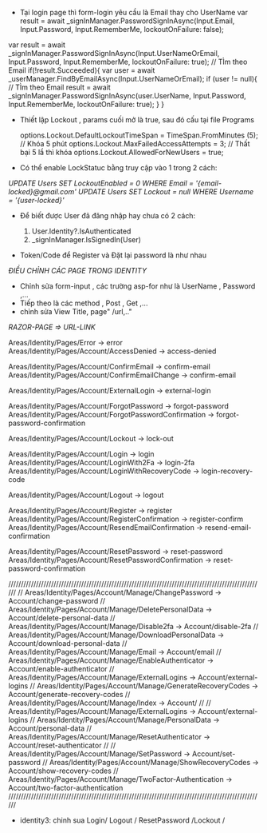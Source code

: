 - Tại login page thì form-login yêu cầu là Email thay cho UserName
var result = await _signInManager.PasswordSignInAsync(Input.Email, Input.Password, Input.RememberMe, lockoutOnFailure: false);

var result = await _signInManager.PasswordSignInAsync(Input.UserNameOrEmail, Input.Password, Input.RememberMe, lockoutOnFailure: true);
                // TÌm theo Email
                if(!result.Succeeded){
                    var user = await _userManager.FindByEmailAsync(Input.UserNameOrEmail);
                    if (user != null){
                        // TÌm theo Email 
                        result = await _signInManager.PasswordSignInAsync(user.UserName, Input.Password, Input.RememberMe, lockoutOnFailure: true);
                    }
                }


- Thiết lập Lockout , params cuối mở là true, sau đó cấu tại file Programs

    options.Lockout.DefaultLockoutTimeSpan = TimeSpan.FromMinutes (5); // Khóa 5 phút
    options.Lockout.MaxFailedAccessAttempts = 3; // Thất bại 5 lầ thì khóa
    options.Lockout.AllowedForNewUsers = true;
- Có thể enable LockStatuc bằng truy cập vào 1 trong 2 cách:

*UPDATE Users SET LockoutEnabled = 0 WHERE Email = '{email-locked}@gmail.com'*
*UPDATE Users SET Lockout = null WHERE Username = '{user-locked}'*


- Để biết được User đã đăng nhập hay chưa có 2 cách:
    1. User.Identity?.IsAuthenticated
    2. _signInManager.IsSignedIn(User)
    
- Token/Code để Register và Đặt lại password là như nhau

*ĐIỀU CHỈNH CÁC PAGE TRONG IDENTITY*

- Chỉnh sửa form-input , các trường asp-for như là UserName , Password ,...
- Tiếp theo là các method , Post , Get ,...
- chỉnh sửa View Title, page" /url,.."

*RAZOR-PAGE => URL-LINK*

Areas/Identity/Pages/Error  -> error    
Areas/Identity/Pages/Account/AccessDenied   -> access-denied           

Areas/Identity/Pages/Account/ConfirmEmail   -> confirm-email
Areas/Identity/Pages/Account/ConfirmEmailChange     -> confirm-email

Areas/Identity/Pages/Account/ExternalLogin  -> external-login

Areas/Identity/Pages/Account/ForgotPassword -> forgot-password
Areas/Identity/Pages/Account/ForgotPasswordConfirmation -> forgot-password-confirmation

Areas/Identity/Pages/Account/Lockout    ->  lock-out

Areas/Identity/Pages/Account/Login  -> login
Areas/Identity/Pages/Account/LoginWith2Fa   -> login-2fa
Areas/Identity/Pages/Account/LoginWithRecoveryCode  -> login-recovery-code

Areas/Identity/Pages/Account/Logout ->  logout

Areas/Identity/Pages/Account/Register   -> register
Areas/Identity/Pages/Account/RegisterConfirmation   -> register-confirm
Areas/Identity/Pages/Account/ResendEmailConfirmation    -> resend-email-confirmation

Areas/Identity/Pages/Account/ResetPassword  -> reset-password
Areas/Identity/Pages/Account/ResetPasswordConfirmation  -> reset-password-confirmation

//////////////////////////////////////////////////////////////////////////////////////////////////////
//      Areas/Identity/Pages/Account/Manage/ChangePassword -> Account/change-password
//      Areas/Identity/Pages/Account/Manage/DeletePersonalData -> Account/delete-personal-data
//      Areas/Identity/Pages/Account/Manage/Disable2fa  -> Account/disable-2fa
//      Areas/Identity/Pages/Account/Manage/DownloadPersonalData -> Account/download-personal-data
//      Areas/Identity/Pages/Account/Manage/Email -> Account/email
//      Areas/Identity/Pages/Account/Manage/EnableAuthenticator -> Account/enable-authenticator
//      Areas/Identity/Pages/Account/Manage/ExternalLogins -> Account/external-logins
//      Areas/Identity/Pages/Account/Manage/GenerateRecoveryCodes -> Account/generate-recovery-codes
//      Areas/Identity/Pages/Account/Manage/Index -> Account/
//
//      Areas/Identity/Pages/Account/Manage/ExternalLogins -> Account/external-logins
//      Areas/Identity/Pages/Account/Manage/PersonalData -> Account/personal-data
//      Areas/Identity/Pages/Account/Manage/ResetAuthenticator -> Account/reset-authenticator
//
//      Areas/Identity/Pages/Account/Manage/SetPassword -> Account/set-password
//      Areas/Identity/Pages/Account/Manage/ShowRecoveryCodes -> Account/show-recovery-codes
//      Areas/Identity/Pages/Account/Manage/TwoFactor-Authentication -> Account/two-factor-authentication
//////////////////////////////////////////////////////////////////////////////////////////////////////


- identity3: chinh sua Login/ Logout / ResetPassword /Lockout /